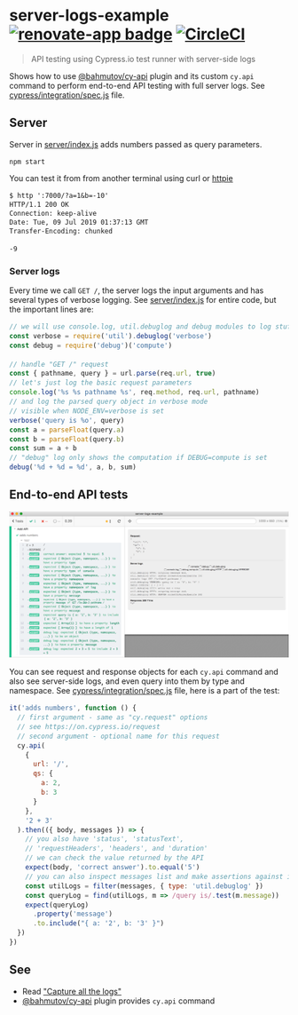# server-logs-example [![renovate-app badge][renovate-badge]][renovate-app] [![CircleCI](https://circleci.com/gh/bahmutov/server-logs-example/tree/master.svg?style=svg&circle-token=b3c1a73d533c11e7f1cf3bf9bdcfd98518f929f1)](https://circleci.com/gh/bahmutov/server-logs-example/tree/master)
> API testing using Cypress.io test runner with server-side logs

Shows how to use [@bahmutov/cy-api](https://github.com/bahmutov/cy-api) plugin and its custom `cy.api` command to perform end-to-end API testing with full server logs. See [cypress/integration/spec.js](cypress/integration/spec.js) file.

## Server

Server in [server/index.js](server/index.js) adds numbers passed as query parameters.

```shell
npm start
```

You can test it from from another terminal using curl or [httpie](https://httpie.org/)

```shell
$ http ':7000/?a=1&b=-10'
HTTP/1.1 200 OK
Connection: keep-alive
Date: Tue, 09 Jul 2019 01:37:13 GMT
Transfer-Encoding: chunked

-9
```

### Server logs

Every time we call `GET /`, the server logs the input arguments and has several types of verbose logging. See [server/index.js](server/index.js) for entire code, but the important lines are:

```js
// we will use console.log, util.debuglog and debug modules to log stuff
const verbose = require('util').debuglog('verbose')
const debug = require('debug')('compute')

// handle "GET /" request
const { pathname, query } = url.parse(req.url, true)
// let's just log the basic request parameters
console.log('%s %s pathname %s', req.method, req.url, pathname)
// and log the parsed query object in verbose mode
// visible when NODE_ENV=verbose is set
verbose('query is %o', query)
const a = parseFloat(query.a)
const b = parseFloat(query.b)
const sum = a + b
// "debug" log only shows the computation if DEBUG=compute is set
debug('%d + %d = %d', a, b, sum)
```

## End-to-end API tests

![Cypress API test](images/logs.png)

You can see request and response objects for each `cy.api` command and also see server-side logs, and even query into them by type and namespace. See [cypress/integration/spec.js](cypress/integration/spec.js) file, here is a part of the test:

```js
it('adds numbers', function () {
  // first argument - same as "cy.request" options
  // see https://on.cypress.io/request
  // second argument - optional name for this request
  cy.api(
    {
      url: '/',
      qs: {
        a: 2,
        b: 3
      }
    },
    '2 + 3'
  ).then(({ body, messages }) => {
    // you also have 'status', 'statusText',
    // 'requestHeaders', 'headers', and 'duration'
    // we can check the value returned by the API
    expect(body, 'correct answer').to.equal('5')
    // you can also inspect messages list and make assertions against it
    const utilLogs = filter(messages, { type: 'util.debuglog' })
    const queryLog = find(utilLogs, m => /query is/.test(m.message))
    expect(queryLog)
      .property('message')
      .to.include("{ a: '2', b: '3' }")
  })
})
```

## See

- Read ["Capture all the logs"](https://glebbahmutov.com/blog/capture-all-the-logs/)
- [@bahmutov/cy-api](https://github.com/bahmutov/cy-api) plugin provides `cy.api` command

[renovate-badge]: https://img.shields.io/badge/renovate-app-blue.svg
[renovate-app]: https://renovateapp.com/
